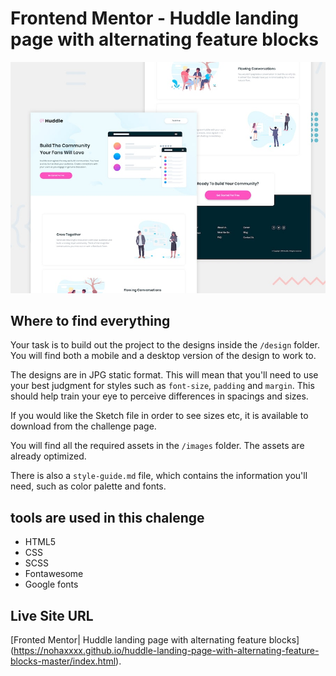 # Frontend Mentor - Huddle landing page with alternating feature blocks
![Design preview for the Huddle landing page with alternating feature blocks coding challenge](./design/desktop-preview.jpg)


## Where to find everything

Your task is to build out the project to the designs inside the `/design` folder. You will find both a mobile and a desktop version of the design to work to. 

The designs are in JPG static format. This will mean that you'll need to use your best judgment for styles such as `font-size`, `padding` and `margin`. This should help train your eye to perceive differences in spacings and sizes.

If you would like the Sketch file in order to see sizes etc, it is available to download from the challenge page.

You will find all the required assets in the `/images` folder. The assets are already optimized.

There is also a `style-guide.md` file, which contains the information you'll need, such as color palette and fonts.
 ## tools are used in this chalenge 
 
  - HTML5 
  - CSS
  - SCSS
  - Fontawesome
  - Google fonts
  
  ## Live Site URL 
  [Fronted Mentor| Huddle landing page with alternating feature blocks] (https://nohaxxxx.github.io/huddle-landing-page-with-alternating-feature-blocks-master/index.html).
